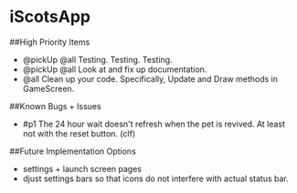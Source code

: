 # iScotsApp

##High Priority Items
* @pickUp @all Testing. Testing. Testing.
* @pickUp @all Look at and fix up documentation.
* @all Clean up your code. Specifically, Update and Draw methods in GameScreen.

##Known Bugs + Issues
* #p1 The 24 hour wait doesn't refresh when the pet is revived.  At least not with the reset button. (clf)

##Future Implementation Options
* settings + launch screen pages
* djust settings bars so that icons do not interfere with actual status bar.
